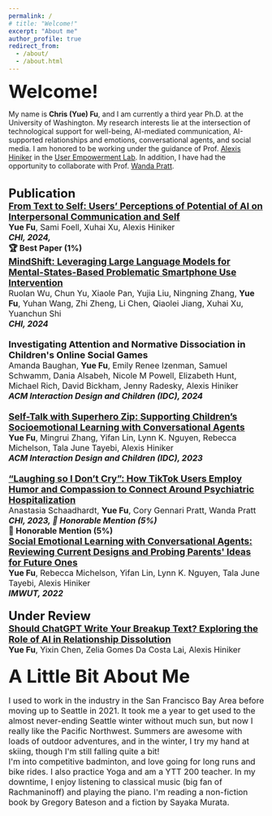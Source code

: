 ```yaml
---
permalink: /
# title: "Welcome!"
excerpt: "About me"
author_profile: true
redirect_from:
  - /about/
  - /about.html
---
```


<div style= "font-size:36px; font-weight: bold;">
Welcome!</div>

My name is <strong>Chris (Yue) Fu</strong>, and I am currently a third year Ph.D. at the University of Washington. My research interests lie at the intersection of technological support for well-being, AI-mediated communication, AI-supported relationships and emotions, conversational agents, and social media. I am honored to be working under the guidance of Prof. [Alexis Hiniker](https://www.alexishiniker.com/) in the [User Empowerment Lab](https://www.userempowerment.org/). In addition, I have had the opportunity to collaborate with Prof. [Wanda Pratt](https://ischool.uw.edu/people/faculty/profile/wpratt).

<!-- Before embarking on this fulfilling research journey, I spent several years in the industry as a project manager and designer. My recent work revolves around understanding the impact of technology use on interpersonal relationships and exploring how AI can support and enhance communication and emotional wellbeing for individuals. Please feel free to explore my website to learn more about my research and ongoing projects. -->




<br/>

<div style= "font-size:24px; font-weight: bold;">
Publication</div>

<!-- AIMC Paper -->
<div style= "font-size:18px; font-weight: bold;">
<a href="https://arxiv.org/pdf/2310.03976.pdf">From Text to Self: Users’ Perceptions of Potential of AI on Interpersonal Communication and Self</a>
</div>
<div style= "font-size:16px; font-weight: normal;">
<strong>Yue Fu</strong>, Sami Foell, Xuhai Xu, Alexis Hiniker

<div style= "font-size:16px; font-style: italic;font-weight: bold;">
CHI, 2024, 
</div> <span><strong>🏆 Best Paper (1%)</strong></span>

<br/>

<!-- LLM Paper -->
<div style= "font-size:18px; font-weight: bold;">
<a href="https://arxiv.org/pdf/2309.16639.pdf">MindShift: Leveraging Large Language Models for Mental-States-Based Problematic Smartphone Use Intervention</a>
</div>
<div style= "font-size:16px; font-weight: normal;">
Ruolan Wu, Chun Yu, Xiaole Pan, Yujia Liu, Ningning Zhang, <strong>Yue Fu</strong>, Yuhan Wang, Zhi Zheng, Li Chen, Qiaolei Jiang, Xuhai Xu, Yuanchun Shi

<div style= "font-size:16px; font-style: italic;font-weight: bold;">
CHI, 2024  
</div>

<br/>

<!-- Dissociation -->
<div style= "font-size:18px; font-weight: bold;">
<a>Investigating Attention and Normative Dissociation in Children's Online Social Games
</a>
</div>
<div style= "font-size:16px; font-weight: normal;">
Amanda Baughan, <strong>Yue Fu</strong>, Emily Renee Izenman, Samuel Schwamm, Dania Alsabeh, Nicole M Powell, Elizabeth Hunt, Michael Rich, David Bickham, Jenny Radesky, Alexis Hiniker
  
<div style= "font-size:16px; font-style: italic;font-weight: bold;">
ACM Interaction Design and Children (IDC), 2024 
</div>

<br/>




<!-- Selftalk Paper -->
<div style= "font-size:18px; font-weight: bold;">
<a href="https://dl.acm.org/doi/pdf/10.1145/3585088.3589376">Self-Talk with Superhero Zip: Supporting Children’s Socioemotional Learning with Conversational Agents</a>
</div>
<div style= "font-size:16px; font-weight: normal;">
<strong>Yue Fu</strong>, Mingrui Zhang, Yifan Lin, Lynn K. Nguyen, Rebecca Michelson, Tala June Tayebi, Alexis Hiniker

<div style= "font-size:16px; font-style: italic;font-weight: bold;">
ACM Interaction Design and Children (IDC), 2023 
</div>

<br/>

<!-- Mental Health and Tiktok Paper -->

<div style= "font-size:18px; font-weight: bold;">
<a href="https://dl.acm.org/doi/pdf/10.1145/3544548.3581559">“Laughing so I Don’t Cry”: How TikTok Users Employ Humor and Compassion to Connect Around Psychiatric Hospitalization</a>
</div>
<div style= "font-size:16px; font-weight: normal;">
Anastasia Schaadhardt, <strong>Yue Fu</strong>, Cory Gennari Pratt, Wanda Pratt

<div style= "font-size:16px; font-style: italic;font-weight: bold;">
CHI, 2023, <strong>🏅 Honorable Mention (5%)</strong>
</div><span><strong>🏅 Honorable Mention (5%)</strong></span>

<br/>

<!-- SEL Qualitative Paper -->
<div style= "font-size:18px; font-weight: bold;">
<a href="https://dl.acm.org/doi/pdf/10.1145/3534622">Social Emotional Learning with Conversational Agents: Reviewing Current Designs and Probing Parents' Ideas for Future Ones</a>
</div>
<div style= "font-size:16px; font-weight: normal;">
<strong>Yue Fu</strong>, Rebecca Michelson, Yifan Lin, Lynn K. Nguyen, Tala June Tayebi, Alexis Hiniker

<div style= "font-size:16px; font-style: italic;font-weight: bold;">
IMWUT, 2022
</div>

<br/>


<div style= "font-size:24px; font-weight: bold;">
Under Review</div>

<!-- Breakup Paper -->
<div style= "font-size:18px; font-weight: bold;">
<a href="https://arxiv.org/abs/2401.09695">Should ChatGPT Write Your Breakup Text? Exploring the Role of AI in Relationship Dissolution</a>
</div>
<div style= "font-size:16px; font-weight: normal;">
<strong>Yue Fu</strong>, Yixin Chen, Zelia Gomes Da Costa Lai, Alexis Hiniker

  
<br/>
 <br/>

<!-- about me explanation -->
<div style= "font-size:36px; font-weight: bold;">
A Little Bit About Me</div>
<div >

I used to work in the industry in the San Francisco Bay Area before moving up to Seattle in 2021. It took me a year to get used to the almost never-ending Seattle winter without much sun, but now I really like the Pacific Northwest. Summers are awesome with loads of outdoor adventures, and in the winter, I try my hand at skiing, though I'm still falling quite a bit!
<br/>
I'm into competitive badminton, and love going for long runs and bike rides. I also practice Yoga and am a YTT 200 teacher. In my downtime, I enjoy listening to classical music (big fan of Rachmaninoff) and playing the piano. I'm reading a non-fiction book by Gregory Bateson and a fiction by Sayaka Murata.

</div>

<!-- [Social Emotional Learning with Conversational Agents: Reviewing Current Designs and Probing Parents' Ideas for Future Ones](https://dl.acm.org/doi/pdf/10.1145/3534622)

Yue Fu, Rebecca Michelson, Yifan Lin, Lynn K. Nguyen, Tala June Tayebi, and Alexis Hiniker
IMWUT, 2022 -->

<!-- Like many other Jekyll-based GitHub Pages templates, academicpages makes you separate the website's content from its form. The content & metadata of your website are in structured markdown files, while various other files constitute the theme, specifying how to transform that content & metadata into HTML pages. You keep these various markdown (.md), YAML (.yml), HTML, and CSS files in a public GitHub repository. Each time you commit and push an update to the repository, the [GitHub pages](https://pages.github.com/) service creates static HTML pages based on these files, which are hosted on GitHub's servers free of charge.

Many of the features of dynamic content management systems (like Wordpress) can be achieved in this fashion, using a fraction of the computational resources and with far less vulnerability to hacking and DDoSing. You can also modify the theme to your heart's content without touching the content of your site. If you get to a point where you've broken something in Jekyll/HTML/CSS beyond repair, your markdown files describing your talks, publications, etc. are safe. You can rollback the changes or even delete the repository and start over -- just be sure to save the markdown files! Finally, you can also write scripts that process the structured data on the site, such as [this one](https://github.com/academicpages/academicpages.github.io/blob/master/talkmap.ipynb) that analyzes metadata in pages about talks to display [a map of every location you've given a talk](https://academicpages.github.io/talkmap.html). -->

<!-- Getting started

1. Register a GitHub account if you don't have one and confirm your e-mail (required!)
1. Fork [this repository](https://github.com/academicpages/academicpages.github.io) by clicking the "fork" button in the top right.
1. Go to the repository's settings (rightmost item in the tabs that start with "Code", should be below "Unwatch"). Rename the repository "[your GitHub username].github.io", which will also be your website's URL.
1. Set site-wide configuration and create content & metadata (see below -- also see [this set of diffs](http://archive.is/3TPas) showing what files were changed to set up [an example site](https://getorg-testacct.github.io) for a user with the username "getorg-testacct")
1. Upload any files (like PDFs, .zip files, etc.) to the files/ directory. They will appear at https://[your GitHub username].github.io/files/example.pdf.
1. Check status by going to the repository settings, in the "GitHub pages" section

## Site-wide configuration

The main configuration file for the site is in the base directory in [\_config.yml](https://github.com/academicpages/academicpages.github.io/blob/master/_config.yml), which defines the content in the sidebars and other site-wide features. You will need to replace the default variables with ones about yourself and your site's github repository. The configuration file for the top menu is in [\_data/navigation.yml](https://github.com/academicpages/academicpages.github.io/blob/master/_data/navigation.yml). For example, if you don't have a portfolio or blog posts, you can remove those items from that navigation.yml file to remove them from the header.

## Create content & metadata

For site content, there is one markdown file for each type of content, which are stored in directories like \_publications, \_talks, \_posts, \_teaching, or \_pages. For example, each talk is a markdown file in the [\_talks directory](https://github.com/academicpages/academicpages.github.io/tree/master/_talks). At the top of each markdown file is structured data in YAML about the talk, which the theme will parse to do lots of cool stuff. The same structured data about a talk is used to generate the list of talks on the [Talks page](https://academicpages.github.io/talks), each [individual page](https://academicpages.github.io/talks/2012-03-01-talk-1) for specific talks, the talks section for the [CV page](https://academicpages.github.io/cv), and the [map of places you've given a talk](https://academicpages.github.io/talkmap.html) (if you run this [python file](https://github.com/academicpages/academicpages.github.io/blob/master/talkmap.py) or [Jupyter notebook](https://github.com/academicpages/academicpages.github.io/blob/master/talkmap.ipynb), which creates the HTML for the map based on the contents of the \_talks directory).

**Markdown generator**

I have also created [a set of Jupyter notebooks](https://github.com/academicpages/academicpages.github.io/tree/master/markdown_generator) that converts a CSV containing structured data about talks or presentations into individual markdown files that will be properly formatted for the academicpages template. The sample CSVs in that directory are the ones I used to create my own personal website at stuartgeiger.com. My usual workflow is that I keep a spreadsheet of my publications and talks, then run the code in these notebooks to generate the markdown files, then commit and push them to the GitHub repository.

## How to edit your site's GitHub repository

Many people use a git client to create files on their local computer and then push them to GitHub's servers. If you are not familiar with git, you can directly edit these configuration and markdown files directly in the github.com interface. Navigate to a file (like [this one](https://github.com/academicpages/academicpages.github.io/blob/master/_talks/2012-03-01-talk-1.md) and click the pencil icon in the top right of the content preview (to the right of the "Raw | Blame | History" buttons). You can delete a file by clicking the trashcan icon to the right of the pencil icon. You can also create new files or upload files by navigating to a directory and clicking the "Create new file" or "Upload files" buttons.

Example: editing a markdown file for a talk
![Editing a markdown file for a talk](/images/editing-talk.png)

## For more info

More info about configuring academicpages can be found in [the guide](https://academicpages.github.io/markdown/). The [guides for the Minimal Mistakes theme](https://mmistakes.github.io/minimal-mistakes/docs/configuration/) (which this theme was forked from) might also be helpful. -->
